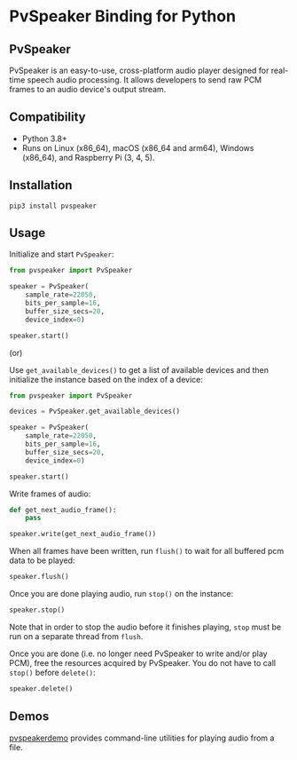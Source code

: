 # PvSpeaker Binding for Python

## PvSpeaker

PvSpeaker is an easy-to-use, cross-platform audio player designed for real-time speech audio processing. It allows developers to send raw PCM frames to an audio device's output stream.

## Compatibility

- Python 3.8+
- Runs on Linux (x86_64), macOS (x86_64 and arm64), Windows (x86_64), and Raspberry Pi (3, 4, 5).

## Installation

```shell
pip3 install pvspeaker
```

## Usage

Initialize and start `PvSpeaker`:

```python
from pvspeaker import PvSpeaker

speaker = PvSpeaker(
    sample_rate=22050,
    bits_per_sample=16,
    buffer_size_secs=20,
    device_index=0)

speaker.start()
```

(or)

Use `get_available_devices()` to get a list of available devices and then initialize the instance based on the index of a device:

```python
from pvspeaker import PvSpeaker

devices = PvSpeaker.get_available_devices()

speaker = PvSpeaker(
    sample_rate=22050,
    bits_per_sample=16,
    buffer_size_secs=20,
    device_index=0)

speaker.start()
```

Write frames of audio:

```python
def get_next_audio_frame():
    pass

speaker.write(get_next_audio_frame())
```

When all frames have been written, run `flush()` to wait for all buffered pcm data to be played:

```python
speaker.flush()
```

Once you are done playing audio, run `stop()` on the instance:

```python
speaker.stop()
```

Note that in order to stop the audio before it finishes playing, `stop` must be run on a separate thread from `flush`.

Once you are done (i.e. no longer need PvSpeaker to write and/or play PCM), free the resources acquired by PvSpeaker. You do not have to call `stop()` before `delete()`:

```python
speaker.delete()
```

## Demos

[pvspeakerdemo](https://pypi.org/project/pvspeakerdemo/) provides command-line utilities for playing audio from a file.
